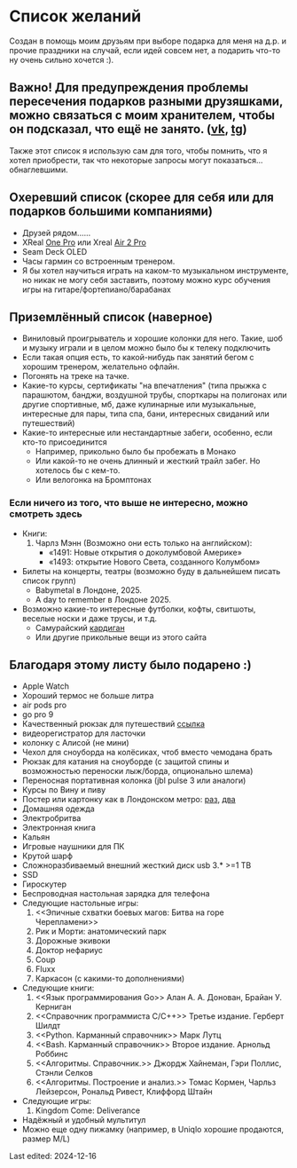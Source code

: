 # Список желаний

Создан в помощь моим друзьям при выборе подарка для меня на д.р. и прочие праздники на случай, если идей совсем нет, а подарить что-то ну очень сильно хочется :). 
## Важно! Для предупреждения проблемы пересечения подарков разными друзяшками, можно связаться с моим хранителем, чтобы он подсказал, что ещё не занято. ([vk](https://vk.com/id18105291), [tg](https://t.me/vakhitovaregina))
Также этот список я использую сам для того, чтобы помнить, что я хотел приобрести, так что некоторые запросы могут показаться... обнаглевшими.

## Охеревший список (скорее для себя или для подарков большими компаниями)
* Друзей рядом......
* XReal [One Pro](https://www.xreal.com/us/one-pro/) или Xreal [Air 2 Pro](https://www.xreal.com/us/air2)
* Seam Deck OLED
* Часы гармин со встроенным тренером.
* Я бы хотел научиться играть на каком-то музыкальном инструменте, но никак не могу себя заставить, поэтому можно курс обучения игры на гитаре/фортепиано/барабанах

## Приземлённый список (наверное)
* Виниловый проигрыватель и хорошие колонки для него. Такие, шоб и музыку играли и в целом можно было бы к телеку подключить
* Если такая опция есть, то какой-нибудь пак занятий бегом с хорошим тренером, желательно офлайн.
* Погонять на треке на тачке.
* Какие-то курсы, сертификаты "на впечатления" (типа прыжка с парашютом, банджи, воздушной трубы, спорткары на полигонах или другие спортивные, мб, даже кулинарные или музыкальные, интересные для пары, типа спа, бани, интересных свиданий или путешествий)
* Какие-то интересные или нестандартные забеги, особенно, если кто-то присоединится
    * Например, прикольно было бы пробежать в Монако
    * Или какой-то не очень длинный и жесткий трайл забег. Но хотелось бы с кем-то.
    * Или велогонка на Бромптонах

### Если ничего из того, что выше не интересно, можно смотреть здесь
* Книги: 
    1. Чарлз Мэнн (Возможно они есть только на английском):
        * «1491: Новые открытия о доколумбовой Америке»
        * «1493: открытие Нового Света, созданного Колумбом»
* Билеты на концерты, театры (возможно буду в дальнейшем писать список групп)
    *  Babymetal в Лондоне, 2025.
    *  A day to remember в Лондоне 2025.
* Возможно какие-то интересные футболки, кофты, свитшоты, веселые носки и даже трусы, и т.д.
    * Самурайский [кардиган](https://www.tokyo-tiger.com/products/tokyo-tiger-crane-and-ninja-japanese-kimono-cardigan?sku=18067633426216937151472860)
    * Или другие прикольные вещи из этого сайта

## Благодаря этому листу было подарено :)

* Apple Watch
* Хороший термос не больше литра
* air pods pro
* go pro 9
* Качественный рюкзак для путешествий [ссылка](https://shop.tropicfeel.com/products/hive-ultimate-pack)
* видеорегистратор для ласточки
* колонку с Алисой (не мини)
* Чехол для сноуборда на колёсиках, чтоб вместо чемодана брать
* Рюкзак для катания на сноуборде (с защитой спины и возможностью переноски лыж/борда, опционально шлема)
* Переносная портативная колонка (jbl pulse 3 или аналоги)
* Курсы по Вину и пиву
* Постер или картонку как в Лондонском метро: [раз](https://freight.cargo.site/w/1500/q/75/i/5cc4c6c2ac59abc26775b33fb6bb0b3ffba95878b48bd5619e6490735926dd36/Be-Patient.jpg), [два](https://freight.cargo.site/w/2400/q/94/i/c625e9a9c0cb70e0f9c3155b464a325a7b1bd800a2938490196e30811ff2d2f6/Offer-Your-Seat.jpg)
* Домашняя одежда
* Электробритва
* Электронная книга
* Кальян
* Игровые наушники для ПК
* Крутой шарф
* Сложноразбиваемый внешний жесткий диск usb 3.* >=1 TB
* SSD
* Гироскутер
* Беспроводная настольная зарядка для телефона
* Следующие настольные игры: 
    1. <<Эпичные схватки боевых магов: Битва на горе Черепламени>>
    2. Рик и Морти: анатомический парк
    3. Дорожные экивоки
    4. Доктор нефариус
    5. Coup
    6. Fluxx
    7. Каркасон (с какими-то дополнениями)
* Следующие книги: 
    1. <<Язык программирования Go>> Алан А. А. Донован, Брайан У. Керниган
    2. <<Справочник программиста C/C++>> Третье издание. Герберт Шилдт
    3. <<Python. Карманный справочник>> Марк Лутц
    4. <<Bash. Карманный справочник>> Второе издание. Арнольд Роббинс
    5. <<Алгоритмы. Справочник.>> Джордж Хайнеман, Гэри Поллис, Стэнли Селков
    6. <<Алгоритмы. Построение и анализ.>> Томас Кормен, Чарльз Лейзерсон, Рональд Ривест, Клиффорд Штайн
* Следующие игры:
    1. Kingdom Come: Deliverance
* Надёжный и удобный мультитул
* Можно еще одну пижамку (например, в Uniqlo хорошие продаются, размер M/L)


Last edited: 2024-12-16
